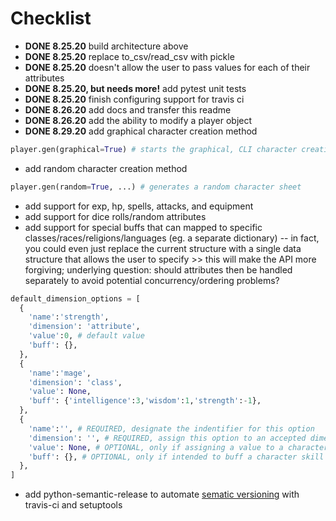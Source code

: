 # Checklist

* **DONE 8.25.20** build architecture above
* **DONE 8.25.20** replace to_csv/read_csv with pickle
* **DONE 8.25.20** doesn't allow the user to pass values for each of their attributes
* **DONE 8.25.20, but needs more!** add pytest unit tests
* **DONE 8.25.20** finish configuring support for travis ci
* **DONE 8.26.20** add docs and transfer this readme
* **DONE 8.26.20** add the ability to modify a player object
* **DONE 8.29.20** add graphical character creation method
```python
player.gen(graphical=True) # starts the graphical, CLI character creation interface
```
* add random character creation method
```python
player.gen(random=True, ...) # generates a random character sheet
```
* add support for exp, hp, spells, attacks, and equipment
* add support for dice rolls/random attributes
* add support for special buffs that can mapped to specific classes/races/religions/languages (eg. a separate dictionary) -- in fact, you could even just replace the current structure with a single data structure that allows the user to specify >> this will make the API more forgiving; underlying question: should attributes then be handled separately to avoid potential concurrency/ordering problems?
```python
default_dimension_options = [
  {
    'name':'strength',
    'dimension': 'attribute',
    'value':0, # default value
    'buff': {},
  },
  {
    'name':'mage',
    'dimension': 'class',
    'value': None,
    'buff': {'intelligence':3,'wisdom':1,'strength':-1},
  },
  {
    'name':'', # REQUIRED, designate the indentifier for this option
    'dimension': '', # REQUIRED, assign this option to an accepted dimension, see Getting Started above
    'value': None, # OPTIONAL, only if assigning a value to a character skill or attribute
    'buff': {}, # OPTIONAL, only if intended to buff a character skill or attribute
  },
]
```
* add python-semantic-release to automate [sematic versioning](https://python-semantic-release.readthedocs.io/en/latest/automatic-releases/index.html#automatic) with travis-ci and setuptools 
